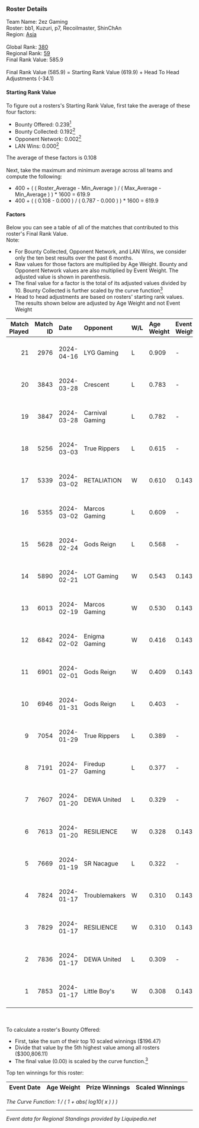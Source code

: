 ### Roster Details<br />
Team Name: 2ez Gaming<br />
Roster: bb1, Kuzuri, p7, Recoilmaster, ShinChAn<br />
Region: [Asia]( ../standings_asia.md)<br />
<br />
Global Rank: [380](../standings_global.md)<br />
Regional Rank: [59]( ../standings_asia.md)<br />
Final Rank Value:  585.9<br />
<br />
Final Rank Value (585.9) = Starting Rank Value (619.9) + Head To Head Adjustments (-34.1)<br />

#### Starting Rank Value<br />
To figure out a rosters's Starting Rank Value, first take the average of these four factors:<br />
- Bounty Offered: 0.239[<sup>1</sup>](#table2)
- Bounty Collected: 0.192[<sup>2</sup>](#table1)
- Opponent Network: 0.002[<sup>2</sup>](#table1)
- LAN Wins: 0.000[<sup>2</sup>](#table1)

The average of these factors is 0.108<br />
<br />
Next, take the maximum and minimum average across all teams and compute the following:<br />
- 400 + ( ( Roster_Average - Min_Average ) / ( Max_Average - Min_Average ) ) * 1600 = 619.9
- 400 + ( ( 0.108 - 0.000 ) / ( 0.787 - 0.000 ) ) * 1600 = 619.9


#### Factors<br />
Below you can see a table of all of the matches that contributed to this roster's Final Rank Value.<br />
Note:<br />

- For Bounty Collected, Opponent Network, and LAN Wins, we consider only the ten best results over the past 6 months.
- Raw values for those factors are multiplied by Age Weight. Bounty and Opponent Network values are also multiplied by Event Weight. The adjusted value is shown in parenthesis.
- The final value for a factor is the total of its adjusted values divided by 10. Bounty Collected is further scaled by the curve function[<sup>3</sup>](#curveFunction)
- Head to head adjustments are based on rosters' starting rank values. The results shown below are adjusted by Age Weight and not Event Weight
<span id="table1"></span><br />


| Match Played | Match ID | Date       | Opponent        | W/L | Age Weight | Event Weight | Bounty Collected | Opponent Network | LAN Wins  | H2H Adj. | Roster                                   |
| -: | -: | :- | :- | :- | :- | :- | :- | :- | :- | -: | :- |
|           21 |     2976 | 2024-04-16 | LYG Gaming      | L   | 0.909      | -            | -                | -                | -         |    -8.17 | bb1, Kuzuri, p7, Recoilmaster, ShinChAn  |
|           20 |     3843 | 2024-03-28 | Crescent        | L   | 0.783      | -            | -                | -                | -         |   -15.92 | bb1, Kuzuri, p7, Recoilmaster, ShinChAn  |
|           19 |     3847 | 2024-03-28 | Carnival Gaming | L   | 0.782      | -            | -                | -                | -         |   -12.41 | bb1, Kuzuri, p7, Recoilmaster, ShinChAn  |
|           18 |     5256 | 2024-03-03 | True Rippers    | L   | 0.615      | -            | -                | -                | -         |    -6.15 | bb1, IFRAGEZ, p7, RecoilMaster, ShinChAn |
|           17 |     5339 | 2024-03-02 | RETALIATION     | W   | 0.610      | 0.143        | 0.000 (0.000)    | 0.000 (0.000)    | 0 (0.000) |     4.18 | bb1, IFRAGEZ, p7, RecoilMaster, ShinChAn |
|           16 |     5355 | 2024-03-02 | Marcos Gaming   | L   | 0.609      | -            | -                | -                | -         |    -8.50 | bb1, IFRAGEZ, p7, RecoilMaster, ShinChAn |
|           15 |     5628 | 2024-02-24 | Gods Reign      | L   | 0.568      | -            | -                | -                | -         |    -3.98 | bb1, IFRAGEZ, p7, RecoilMaster, ShinChAn |
|           14 |     5890 | 2024-02-21 | LOT Gaming      | W   | 0.543      | 0.143        | 0.000 (0.000)    | 0.014 (0.001)    | 0 (0.000) |     5.77 | bb1, iFRAGEZ, p7, Recoilmaster, ShinChAn |
|           13 |     6013 | 2024-02-19 | Marcos Gaming   | W   | 0.530      | 0.143        | 0.001 (0.000)    | 0.091 (0.007)    | 0 (0.000) |     9.46 | bb1, iFRAGEZ, p7, Recoilmaster, ShinChAn |
|           12 |     6842 | 2024-02-02 | Enigma Gaming   | W   | 0.416      | 0.143        | 0.004 (0.000)    | 0.035 (0.002)    | 0 (0.000) |     7.51 | bb1, IFRAGEZ, p7, RecoilMaster, ShinChAn |
|           11 |     6901 | 2024-02-01 | Gods Reign      | W   | 0.409      | 0.143        | 0.004 (0.000)    | 0.105 (0.006)    | 0 (0.000) |     8.14 | bb1, IFRAGEZ, p7, RecoilMaster, ShinChAn |
|           10 |     6946 | 2024-01-31 | Gods Reign      | L   | 0.403      | -            | -                | -                | -         |    -2.01 | bb1, IFRAGEZ, p7, RecoilMaster, ShinChAn |
|            9 |     7054 | 2024-01-29 | True Rippers    | L   | 0.389      | -            | -                | -                | -         |    -3.46 | bb1, IFRAGEZ, p7, RecoilMaster, ShinChAn |
|            8 |     7191 | 2024-01-27 | Firedup Gaming  | L   | 0.377      | -            | -                | -                | -         |    -6.32 | bb1, IFRAGEZ, p7, RecoilMaster, ShinChAn |
|            7 |     7607 | 2024-01-20 | DEWA United     | L   | 0.329      | -            | -                | -                | -         |    -3.88 | bb1, IFRAGEZ, p7, RecoilMaster, ShinChAn |
|            6 |     7613 | 2024-01-20 | RESILIENCE      | W   | 0.328      | 0.143        | 0.000 (0.000)    | 0.008 (0.000)    | 0 (0.000) |     2.28 | bb1, IFRAGEZ, p7, RecoilMaster, ShinChAn |
|            5 |     7669 | 2024-01-19 | SR Nacague      | L   | 0.322      | -            | -                | -                | -         |    -6.85 | bb1, IFRAGEZ, p7, RecoilMaster, ShinChAn |
|            4 |     7824 | 2024-01-17 | Troublemakers   | W   | 0.310      | 0.143        | 0.000 (0.000)    | 0.087 (0.004)    | 0 (0.000) |     5.46 | bb1, IFRAGEZ, p7, RecoilMaster, ShinChAn |
|            3 |     7829 | 2024-01-17 | RESILIENCE      | W   | 0.310      | 0.143        | 0.000 (0.000)    | 0.008 (0.000)    | 0 (0.000) |     2.24 | bb1, IFRAGEZ, p7, RecoilMaster, ShinChAn |
|            2 |     7836 | 2024-01-17 | DEWA United     | L   | 0.309      | -            | -                | -                | -         |    -3.64 | bb1, IFRAGEZ, p7, RecoilMaster, ShinChAn |
|            1 |     7853 | 2024-01-17 | Little Boy's    | W   | 0.308      | 0.143        | 0.000 (0.000)    | 0.000 (0.000)    | 0 (0.000) |     2.19 | bb1, IFRAGEZ, p7, RecoilMaster, ShinChAn |

<br />
<span id="table2"></span><br />
To calculate a roster's Bounty Offered:<br />

- First, take the sum of their top 10 scaled winnings ($196.47)
- Divide that value by the 5th highest value among all rosters ($300,806.11)
- The final value (0.00) is scaled by the curve function.[<sup>3</sup>](#curveFunction)

Top ten winnings for this roster:<br />

| Event Date | Age Weight | Prize Winnings | Scaled Winnings |
| :- | -: | :- | :- |


<span id="curveFunction"></span>_The Curve Function: 1 / ( 1 + abs( log10( x ) ) )_<br />

---
_Event data for Regional Standings provided by Liquipedia.net_<br />
